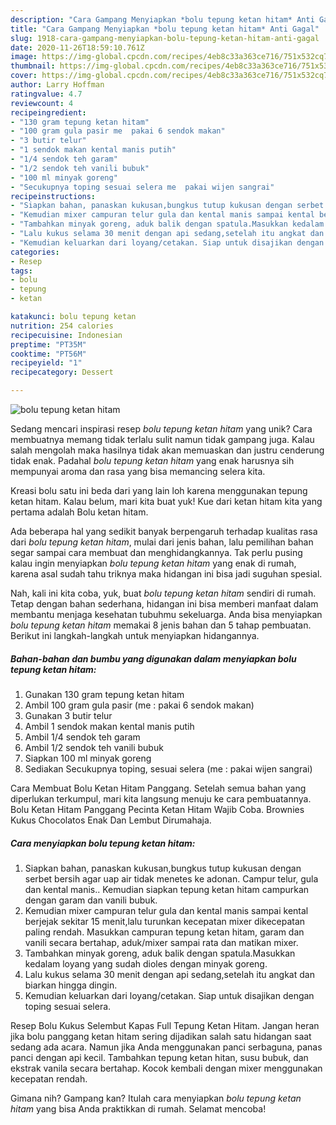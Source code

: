 ```yaml
---
description: "Cara Gampang Menyiapkan *bolu tepung ketan hitam* Anti Gagal"
title: "Cara Gampang Menyiapkan *bolu tepung ketan hitam* Anti Gagal"
slug: 1918-cara-gampang-menyiapkan-bolu-tepung-ketan-hitam-anti-gagal
date: 2020-11-26T18:59:10.761Z
image: https://img-global.cpcdn.com/recipes/4eb8c33a363ce716/751x532cq70/bolu-tepung-ketan-hitam-foto-resep-utama.jpg
thumbnail: https://img-global.cpcdn.com/recipes/4eb8c33a363ce716/751x532cq70/bolu-tepung-ketan-hitam-foto-resep-utama.jpg
cover: https://img-global.cpcdn.com/recipes/4eb8c33a363ce716/751x532cq70/bolu-tepung-ketan-hitam-foto-resep-utama.jpg
author: Larry Hoffman
ratingvalue: 4.7
reviewcount: 4
recipeingredient:
- "130 gram tepung ketan hitam"
- "100 gram gula pasir me  pakai 6 sendok makan"
- "3 butir telur"
- "1 sendok makan kental manis putih"
- "1/4 sendok teh garam"
- "1/2 sendok teh vanili bubuk"
- "100 ml minyak goreng"
- "Secukupnya toping sesuai selera me  pakai wijen sangrai"
recipeinstructions:
- "Siapkan bahan, panaskan kukusan,bungkus tutup kukusan dengan serbet bersih agar uap air tidak menetes ke adonan. Campur telur, gula dan kental manis.. Kemudian siapkan tepung ketan hitam campurkan dengan garam dan vanili bubuk."
- "Kemudian mixer campuran telur gula dan kental manis sampai kental berjejak sekitar 15 menit,lalu turunkan kecepatan mixer dikecepatan paling rendah. Masukkan campuran tepung ketan hitam, garam dan vanili secara bertahap, aduk/mixer sampai rata dan matikan mixer."
- "Tambahkan minyak goreng, aduk balik dengan spatula.Masukkan kedalam loyang yang sudah dioles dengan minyak goreng."
- "Lalu kukus selama 30 menit dengan api sedang,setelah itu angkat dan biarkan hingga dingin."
- "Kemudian keluarkan dari loyang/cetakan. Siap untuk disajikan dengan toping sesuai selera."
categories:
- Resep
tags:
- bolu
- tepung
- ketan

katakunci: bolu tepung ketan 
nutrition: 254 calories
recipecuisine: Indonesian
preptime: "PT35M"
cooktime: "PT56M"
recipeyield: "1"
recipecategory: Dessert

---
```



![*bolu tepung ketan hitam*](https://img-global.cpcdn.com/recipes/4eb8c33a363ce716/751x532cq70/bolu-tepung-ketan-hitam-foto-resep-utama.jpg)

Sedang mencari inspirasi resep *bolu tepung ketan hitam* yang unik? Cara membuatnya memang tidak terlalu sulit namun tidak gampang juga. Kalau salah mengolah maka hasilnya tidak akan memuaskan dan justru cenderung tidak enak. Padahal *bolu tepung ketan hitam* yang enak harusnya sih mempunyai aroma dan rasa yang bisa memancing selera kita.

Kreasi bolu satu ini beda dari yang lain loh karena menggunakan tepung ketan hitam. Kalau belum, mari kita buat yuk! Kue dari ketan hitam kita yang pertama adalah Bolu ketan hitam.

Ada beberapa hal yang sedikit banyak berpengaruh terhadap kualitas rasa dari *bolu tepung ketan hitam*, mulai dari jenis bahan, lalu pemilihan bahan segar sampai cara membuat dan menghidangkannya. Tak perlu pusing kalau ingin menyiapkan *bolu tepung ketan hitam* yang enak di rumah, karena asal sudah tahu triknya maka hidangan ini bisa jadi suguhan spesial.


Nah, kali ini kita coba, yuk, buat *bolu tepung ketan hitam* sendiri di rumah. Tetap dengan bahan sederhana, hidangan ini bisa memberi manfaat dalam membantu menjaga kesehatan tubuhmu sekeluarga. Anda bisa menyiapkan *bolu tepung ketan hitam* memakai 8 jenis bahan dan 5 tahap pembuatan. Berikut ini langkah-langkah untuk menyiapkan hidangannya.

<!--inarticleads1-->

##### Bahan-bahan dan bumbu yang digunakan dalam menyiapkan *bolu tepung ketan hitam*:

1. Gunakan 130 gram tepung ketan hitam
1. Ambil 100 gram gula pasir (me : pakai 6 sendok makan)
1. Gunakan 3 butir telur
1. Ambil 1 sendok makan kental manis putih
1. Ambil 1/4 sendok teh garam
1. Ambil 1/2 sendok teh vanili bubuk
1. Siapkan 100 ml minyak goreng
1. Sediakan Secukupnya toping, sesuai selera (me : pakai wijen sangrai)


Cara Membuat Bolu Ketan Hitam Panggang. Setelah semua bahan yang diperlukan terkumpul, mari kita langsung menuju ke cara pembuatannya. Bolu Ketan Hitam Panggang Pecinta Ketan Hitam Wajib Coba. Brownies Kukus Chocolatos Enak Dan Lembut Dirumahaja. 

<!--inarticleads2-->

##### Cara menyiapkan *bolu tepung ketan hitam*:

1. Siapkan bahan, panaskan kukusan,bungkus tutup kukusan dengan serbet bersih agar uap air tidak menetes ke adonan. Campur telur, gula dan kental manis.. Kemudian siapkan tepung ketan hitam campurkan dengan garam dan vanili bubuk.
1. Kemudian mixer campuran telur gula dan kental manis sampai kental berjejak sekitar 15 menit,lalu turunkan kecepatan mixer dikecepatan paling rendah. Masukkan campuran tepung ketan hitam, garam dan vanili secara bertahap, aduk/mixer sampai rata dan matikan mixer.
1. Tambahkan minyak goreng, aduk balik dengan spatula.Masukkan kedalam loyang yang sudah dioles dengan minyak goreng.
1. Lalu kukus selama 30 menit dengan api sedang,setelah itu angkat dan biarkan hingga dingin.
1. Kemudian keluarkan dari loyang/cetakan. Siap untuk disajikan dengan toping sesuai selera.


Resep Bolu Kukus Selembut Kapas Full Tepung Ketan Hitam. Jangan heran jika bolu panggang ketan hitam sering dijadikan salah satu hidangan saat sedang ada acara. Namun jika Anda menggunakan panci serbaguna, panas panci dengan api kecil. Tambahkan tepung ketan hitan, susu bubuk, dan ekstrak vanila secara bertahap. Kocok kembali dengan mixer menggunakan kecepatan rendah. 

Gimana nih? Gampang kan? Itulah cara menyiapkan *bolu tepung ketan hitam* yang bisa Anda praktikkan di rumah. Selamat mencoba!
